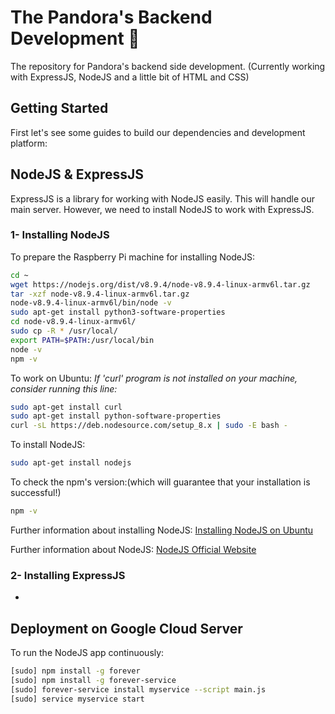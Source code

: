 # The Pandora's Backend Development :rocket:
The repository for Pandora's backend side development. (Currently working with ExpressJS, NodeJS and a little bit of HTML and CSS)

## Getting Started
First let's see some guides to build our dependencies and development platform:

## NodeJS & ExpressJS

ExpressJS is a library for working with NodeJS easily. This will handle our main server. However, we need to install NodeJS to work with ExpressJS.

### 1- Installing NodeJS
To prepare the Raspberry Pi machine for installing NodeJS:
```bash
cd ~
wget https://nodejs.org/dist/v8.9.4/node-v8.9.4-linux-armv6l.tar.gz
tar -xzf node-v8.9.4-linux-armv6l.tar.gz
node-v8.9.4-linux-armv6l/bin/node -v
sudo apt-get install python3-software-properties
cd node-v8.9.4-linux-armv6l/
sudo cp -R * /usr/local/
export PATH=$PATH:/usr/local/bin
node -v
npm -v
```
To work on Ubuntu:
_If 'curl' program is not installed on your machine, consider running this line:_
```bash
sudo apt-get install curl
sudo apt-get install python-software-properties
curl -sL https://deb.nodesource.com/setup_8.x | sudo -E bash -
```
To install NodeJS:
```bash
sudo apt-get install nodejs
```
To check the npm's version:(which will guarantee that your installation is successful!)
```bash
npm -v 
```
Further information about installing NodeJS: [Installing NodeJS on Ubuntu](https://tecadmin.net/install-latest-nodejs-npm-on-ubuntu/)

Further information about NodeJS: [NodeJS Official Website](https://nodejs.org/en/)

### 2- Installing ExpressJS
-
## Deployment on Google Cloud Server
To run the NodeJS app continuously:
```bash
[sudo] npm install -g forever
[sudo] npm install -g forever-service
[sudo] forever-service install myservice --script main.js
[sudo] service myservice start
```
